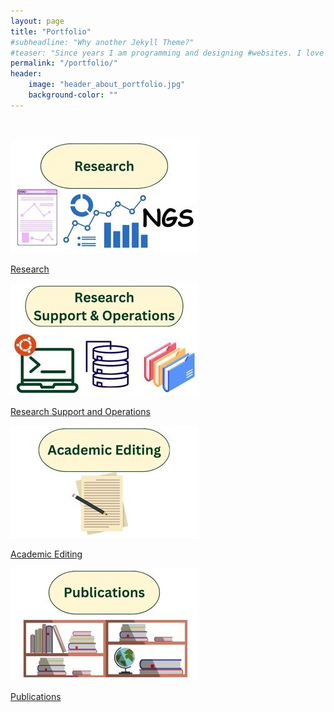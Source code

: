 ```yaml
---
layout: page
title: "Portfolio"
#subheadline: "Why another Jekyll Theme?"
#teaser: "Since years I am programming and designing #websites. I love to work with open source tools and #learn via code from others. This time I want to try to #give something back..."
permalink: "/portfolio/"
header:
    image: "header_about_portfolio.jpg"
    background-color: ""
---
```


<br />
<br />

<div class="row">
  <div class="medium-4 column">
    <a href="research/index.html"><img src="../images/portfolio-research.jpg"></a>
    <p><a href="research/index.html">Research</a></p>
  </div>

  <div class="medium-4 column">
    <a href="research-operations/index.html"><img src="../images/portfolio-Rsupport.jpg"></a>
    <p><a href="research-operations/index.html">Research Support and Operations</a></p>
  </div>

  <div class="medium-4 column">
    <a href="editing/index.html"><img src="../images/portfolio-editing.jpg"></a>
    <p><a href="editing/index.html">Academic Editing</a></p>
  </div>
</div>

<div class="row">
  <div class="medium-4 column">
    <a href="publications/index.html"><img src="../images/portfolio-publications.jpg"></a>
    <p><a href="publications/index.html">Publications</a></p>
  </div>
</div>

